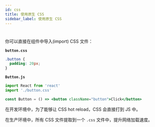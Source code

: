 ```yaml
---
id: css
title: 使用原生 CSS
sidebar_label: 使用原生 CSS
---
```


# 

你可以直接在组件中导入(import) CSS 文件：

**`button.css`**

```css
.button {
  padding: 20px;
}
```

**`Button.js`**

```jsx
import React from 'react'
import './button.css'

const Button = () => <button className="button">Click</button>
```

在开发环境中，为了能够让 CSS hot reload，CSS 会直接打到 JS 中。

在生产环境中，所有 CSS 文件提取到一个 `.css` 文件中，提升网络加载速度。
